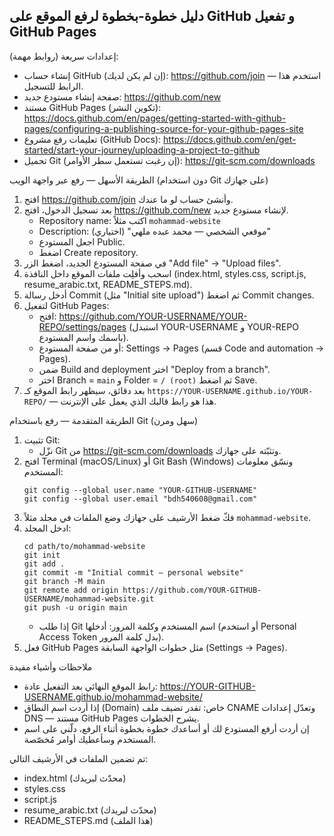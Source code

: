 
دليل خطوة-بخطوة لرفع الموقع على GitHub و تفعيل GitHub Pages
-----------------------------------------------------------

إعدادات سريعة (روابط مهمة):
- إنشاء حساب GitHub (إن لم يكن لديك): https://github.com/join  — استخدم هذا الرابط للتسجيل.
- صفحة إنشاء مستودع جديد: https://github.com/new
- مستند GitHub Pages (تكوين النشر): https://docs.github.com/en/pages/getting-started-with-github-pages/configuring-a-publishing-source-for-your-github-pages-site
- تعليمات رفع مشروع (GitHub Docs): https://docs.github.com/en/get-started/start-your-journey/uploading-a-project-to-github
- تحميل Git (إن رغبت تستعمل سطر الأوامر): https://git-scm.com/downloads

الطريقة الأسهل — رفع عبر واجهة الويب (دون استخدام Git على جهازك)
1. افتح https://github.com/join وأنشئ حساب لو ما عندك.
2. بعد تسجيل الدخول، افتح https://github.com/new لإنشاء مستودع جديد.
   - Repository name: اكتب مثلاً `mohammad-website`
   - Description: (اختياري) "موقعي الشخصي — محمد عبده ملهي"
   - اجعل المستودع Public.
   - اضغط Create repository.
3. في صفحة المستودع الجديد، اضغط الزر "Add file" → "Upload files".
4. اسحب وأفلِت ملفات الموقع داخل النافذة (index.html, styles.css, script.js, resume_arabic.txt, README_STEPS.md).
5. أدخل رسالة Commit (مثل "Initial site upload") ثم اضغط Commit changes.
6. لتفعيل GitHub Pages:
   - افتح: https://github.com/YOUR-USERNAME/YOUR-REPO/settings/pages  (استبدل YOUR-USERNAME و YOUR-REPO باسمك واسم المستودع).
   - أو من صفحة المستودع: Settings → Pages (قسم Code and automation → Pages).
   - ضمن Build and deployment اختر "Deploy from a branch".
   - اختر Branch = `main` و Folder = `/ (root)` ثم اضغط Save.
7. بعد دقائق، سيظهر رابط الموقع كـ `https://YOUR-USERNAME.github.io/YOUR-REPO/` — هذا هو رابط قالبك الذي يعمل على الإنترنت.

الطريقة المتقدمة — رفع باستخدام Git (سهل ومرن)
1. تثبيت Git:
   - نزّل Git من https://git-scm.com/downloads وتثبّته على جهازك.
2. افتح Terminal (macOS/Linux) أو Git Bash (Windows) ونسّق معلومات المستخدم:
   ```
   git config --global user.name "YOUR-GITHUB-USERNAME"
   git config --global user.email "bdh540608@gmail.com"
   ```
3. فكّ ضغط الأرشيف على جهازك وضع الملفات في مجلد مثلاً `mohammad-website`.
4. ادخل المجلد:
   ```
   cd path/to/mohammad-website
   git init
   git add .
   git commit -m "Initial commit — personal website"
   git branch -M main
   git remote add origin https://github.com/YOUR-GITHUB-USERNAME/mohammad-website.git
   git push -u origin main
   ```
   - إذا طلب Git اسم المستخدم وكلمة المرور: أدخلها (أو استخدم Personal Access Token بدل كلمة المرور).
4. فعل GitHub Pages مثل خطوات الواجهة السابقة (Settings → Pages).

ملاحظات وأشياء مفيدة
- رابط الموقع النهائي بعد التفعيل عادة: https://YOUR-GITHUB-USERNAME.github.io/mohammad-website/
- إذا أردت اسم النطاق (Domain) خاص: تقدر تضيف ملف CNAME وتعدّل إعدادات DNS — مستند GitHub Pages يشرح الخطوات.
- إن أردت أرفع المستودع لك أو أساعدك خطوة بخطوة أثناء الرفع، دلّني على اسم المستخدم وسأعطيك أوامر مُخصّصة.

تم تضمين الملفات في الأرشيف التالي:
- index.html (محدّث لبريدك)
- styles.css
- script.js
- resume_arabic.txt (محدّث لبريدك)
- README_STEPS.md (هذا الملف)

